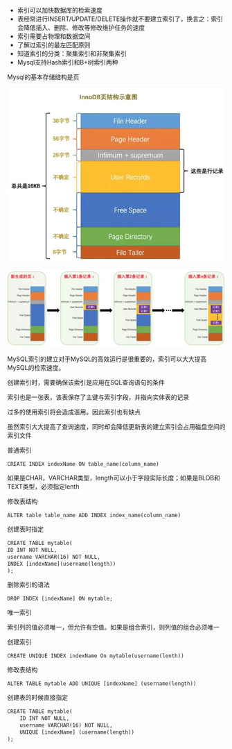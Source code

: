 - 索引可以加快数据库的检索速度
- 表经常进行INSERT/UPDATE/DELETE操作就不要建立索引了，换言之：索引会降低插入、删除、修改等修改维护任务的速度
- 索引需要占物理和数据空间
- 了解过索引的最左匹配原则
- 知道索引的分类：聚集索引和非聚集索引
- Mysql支持Hash索引和B+树索引两种

Mysql的基本存储结构是页

![](../images/164c6d7a53a7920b.jpg)

![](../images/164c6d7a53b78847.jpg)

 MySQL索引的建立对于MySQL的高效运行是很重要的，索引可以大大提高MySQL的检索速度。 

创建索引时，需要确保该索引是应用在SQL查询语句的条件

索引也是一张表，该表保存了主键与索引字段，并指向实体表的记录

过多的使用索引将会造成滥用。因此索引也有缺点

虽然索引大大提高了查询速度，同时却会降低更新表的建立索引会占用磁盘空间的索引文件

普通索引

```mysql
CREATE INDEX indexName ON table_name(column_name)
```

如果是CHAR，VARCHAR类型，length可以小于字段实际长度；如果是BLOB和TEXT类型，必须指定lenth

修改表结构

```mysql
ALTER table table_name ADD INDEX index_name(column_name)
```

创建表时指定

```mysql
CREATE TABLE mytable(
ID INT NOT NULL,
username VARCHAR(16) NOT NULL,
INDEX [indexName](username(length))
);
```

删除索引的语法

```mysql
DROP INDEX [indexName] ON mytable;
```

唯一索引

索引列的值必须唯一，但允许有空值。如果是组合索引，则列值的组合必须唯一

创建索引

```mysql
CREATE UNIQUE INDEX indexName On mytable(username(lenth))
```

修改表结构

```mysql
ALTER TABLE mytable ADD UNIQUE [indexName] (username(length))
```

创建表的时候直接指定

```mysql
CREATE TABLE mytable(
	ID INT NOT NULL,
	username VARCHAR(16) NOT NULL,
	UNIQUE [indexName] (username(length))
);
```

